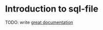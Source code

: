 # Introduction to sql-file

TODO: write [great documentation](http://jacobian.org/writing/great-documentation/what-to-write/)
